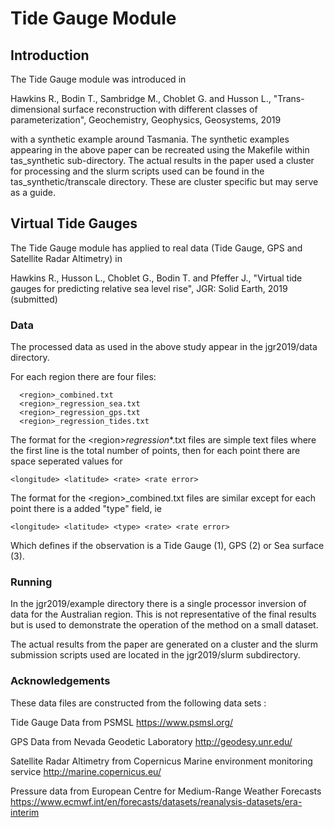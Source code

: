 # Tide Gauge Module

## Introduction

The Tide Gauge module was introduced in 

  Hawkins R., Bodin T., Sambridge M., Choblet G. and Husson L.,
  "Trans-dimensional surface reconstruction with different classes of parameterization",
  Geochemistry, Geophysics, Geosystems,
  2019

with a synthetic example around Tasmania. The synthetic examples appearing in the above
paper can be recreated using the Makefile within tas_synthetic sub-directory. The actual
results in the paper used a cluster for processing and the slurm scripts used can be
found in the tas_synthetic/transcale directory. These are cluster specific but may serve
as a guide.

## Virtual Tide Gauges

The Tide Gauge module has applied to real data (Tide Gauge, GPS and Satellite Radar
Altimetry) in

  Hawkins R., Husson L., Choblet G., Bodin T. and Pfeffer J.,
  "Virtual tide gauges for predicting relative sea level rise",
  JGR: Solid Earth,
  2019 (submitted)

### Data

The processed data as used in the above study appear in the jgr2019/data directory.

For each region there are four files:
```
  <region>_combined.txt
  <region>_regression_sea.txt
  <region>_regression_gps.txt
  <region>_regression_tides.txt
```

The format for the &lt;region&gt;_regression_*.txt files are simple text files where
the first line is the total number of points, then for each point there
are space seperated values for
```
<longitude> <latitude> <rate> <rate error>
```

The format for the &lt;region&gt;_combined.txt files are similar except for each point
there is a added "type" field, ie
```
<longitude> <latitude> <type> <rate> <rate error>
```

Which defines if the observation is a Tide Gauge (1), GPS (2) or Sea surface (3).

### Running

In the jgr2019/example directory there is a single processor inversion of
data for the Australian region. This is not representative of the final results
but is used to demonstrate the operation of the method on a small dataset.

The actual results from the paper are generated on a cluster and the
slurm submission scripts used are located in the jgr2019/slurm
subdirectory.

### Acknowledgements

These data files are constructed from the following data sets :

Tide Gauge Data from PSMSL
https://www.psmsl.org/

GPS Data from Nevada Geodetic Laboratory
http://geodesy.unr.edu/

Satellite Radar Altimetry from Copernicus Marine environment monitoring service
http://marine.copernicus.eu/

Pressure data from European Centre for Medium-Range Weather Forecasts
https://www.ecmwf.int/en/forecasts/datasets/reanalysis-datasets/era-interim



